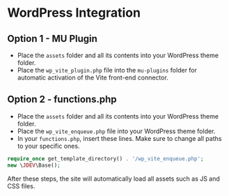 # WordPress Integration

## Option 1 - MU Plugin

- Place the `assets` folder and all its contents into your WordPress theme folder.
- Place the `wp_vite_plugin.php` file into the `mu-plugins` folder for automatic activation of the Vite front-end connector.

## Option 2 - functions.php

- Place the `assets` folder and all its contents into your WordPress theme folder.
- Place the `wp_vite_enqueue.php` file into your WordPress theme folder.
- In your `functions.php`, insert these lines. Make sure to change all paths to your specific ones.

```php
require_once get_template_directory() . '/wp_vite_enqueue.php';
new \JDEV\Base();
```

After these steps, the site will automatically load all assets such as JS and CSS files.
